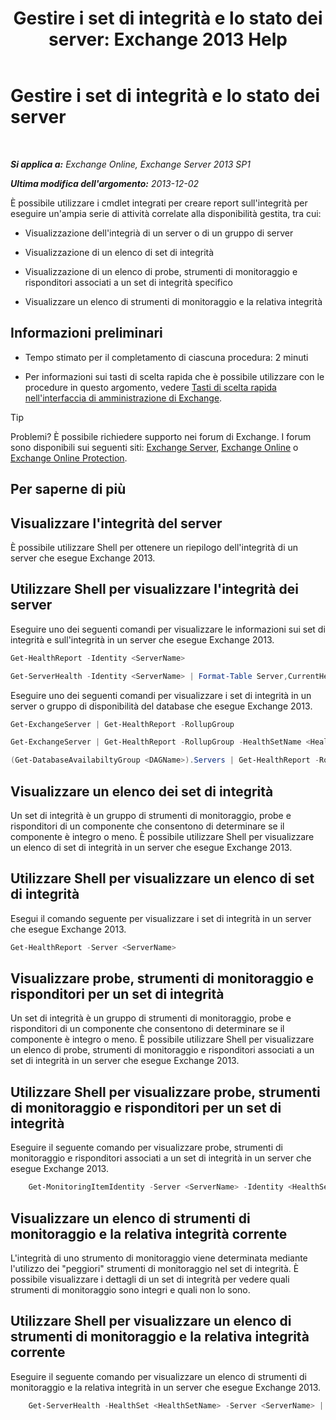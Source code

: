 ﻿---
title: 'Gestire i set di integrità e lo stato dei server: Exchange 2013 Help'
TOCTitle: Gestire i set di integrità e lo stato dei server
ms:assetid: a4f84312-6cfa-4f17-9707-676aadab1143
ms:mtpsurl: https://technet.microsoft.com/it-it/library/Dn482054(v=EXCHG.150)
ms:contentKeyID: 59890030
ms.date: 05/22/2018
mtps_version: v=EXCHG.150
ms.translationtype: MT
---

# Gestire i set di integrità e lo stato dei server

 

_**Si applica a:** Exchange Online, Exchange Server 2013 SP1_

_**Ultima modifica dell'argomento:** 2013-12-02_

È possibile utilizzare i cmdlet integrati per creare report sull'integrità per eseguire un'ampia serie di attività correlate alla disponibilità gestita, tra cui:

  - Visualizzazione dell'integrià di un server o di un gruppo di server

  - Visualizzazione di un elenco di set di integrità

  - Visualizzazione di un elenco di probe, strumenti di monitoraggio e risponditori associati a un set di integrità specifico

  - Visualizzare un elenco di strumenti di monitoraggio e la relativa integrità

## Informazioni preliminari

  - Tempo stimato per il completamento di ciascuna procedura: 2 minuti

  - Per informazioni sui tasti di scelta rapida che è possibile utilizzare con le procedure in questo argomento, vedere [Tasti di scelta rapida nell'interfaccia di amministrazione di Exchange](keyboard-shortcuts-in-the-exchange-admin-center-exchange-online-protection-help.md).


> [!TIP]
> Problemi? È possibile richiedere supporto nei forum di Exchange. I forum sono disponibili sui seguenti siti: <A href="https://go.microsoft.com/fwlink/p/?linkid=60612">Exchange Server</A>, <A href="https://go.microsoft.com/fwlink/p/?linkid=267542">Exchange Online</A> o <A href="https://go.microsoft.com/fwlink/p/?linkid=285351">Exchange Online Protection</A>.



## Per saperne di più

## Visualizzare l'integrità del server

È possibile utilizzare Shell per ottenere un riepilogo dell'integrità di un server che esegue Exchange 2013.

## Utilizzare Shell per visualizzare l'integrità dei server

Eseguire uno dei seguenti comandi per visualizzare le informazioni sui set di integrità e sull'integrità in un server che esegue Exchange 2013.
```powershell
Get-HealthReport -Identity <ServerName>
```
```powershell
Get-ServerHealth -Identity <ServerName> | Format-Table Server,CurrentHealthSetState,Name,HealthSetName,AlertValue,HealthGroupName -Auto
```

Eseguire uno dei seguenti comandi per visualizzare i set di integrità in un server o gruppo di disponibilità del database che esegue Exchange 2013.

```powershell
Get-ExchangeServer | Get-HealthReport -RollupGroup
```
```powershell
Get-ExchangeServer | Get-HealthReport -RollupGroup -HealthSetName <HealthSet>
```
```powershell
(Get-DatabaseAvailabiltyGroup <DAGName>).Servers | Get-HealthReport -RollupGroup
```

## Visualizzare un elenco dei set di integrità

Un set di integrità è un gruppo di strumenti di monitoraggio, probe e risponditori di un componente che consentono di determinare se il componente è integro o meno. È possibile utilizzare Shell per visualizzare un elenco di set di integrità in un server che esegue Exchange 2013.

## Utilizzare Shell per visualizzare un elenco di set di integrità

Esegui il comando seguente per visualizzare i set di integrità in un server che esegue Exchange 2013.

```powershell
Get-HealthReport -Server <ServerName>
```

## Visualizzare probe, strumenti di monitoraggio e risponditori per un set di integrità

Un set di integrità è un gruppo di strumenti di monitoraggio, probe e risponditori di un componente che consentono di determinare se il componente è integro o meno. È possibile utilizzare Shell per visualizzare un elenco di probe, strumenti di monitoraggio e risponditori associati a un set di integrità in un server che esegue Exchange 2013.

## Utilizzare Shell per visualizzare probe, strumenti di monitoraggio e risponditori per un set di integrità

Eseguire il seguente comando per visualizzare probe, strumenti di monitoraggio e risponditori associati a un set di integrità in un server che esegue Exchange 2013.
```powershell
    Get-MonitoringItemIdentity -Server <ServerName> -Identity <HealthSetName> | Format-Table Identity,ItemType,Name -Auto
```

## Visualizzare un elenco di strumenti di monitoraggio e la relativa integrità corrente

L'integrità di uno strumento di monitoraggio viene determinata mediante l'utilizzo dei "peggiori" strumenti di monitoraggio nel set di integrità. È possibile visualizzare i dettagli di un set di integrità per vedere quali strumenti di monitoraggio sono integri e quali non lo sono.

## Utilizzare Shell per visualizzare un elenco di strumenti di monitoraggio e la relativa integrità corrente

Eseguire il seguente comando per visualizzare un elenco di strumenti di monitoraggio e la relativa integrità in un server che esegue Exchange 2013.
```powershell
    Get-ServerHealth -HealthSet <HealthSetName> -Server <ServerName> | Format-Table Name, AlertValue -Auto
```

